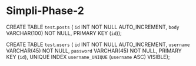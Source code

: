 # Simpli-Phase-2

CREATE TABLE `test`.`posts` (
  `id` INT NOT NULL AUTO_INCREMENT,
  `body` VARCHAR(100) NOT NULL,
  PRIMARY KEY (`id`));

CREATE TABLE `test`.`users` (
  `id` INT NOT NULL AUTO_INCREMENT,
  `username` VARCHAR(45) NOT NULL,
  `password` VARCHAR(45) NOT NULL,
  PRIMARY KEY (`id`),
  UNIQUE INDEX `username_UNIQUE` (`username` ASC) VISIBLE);
